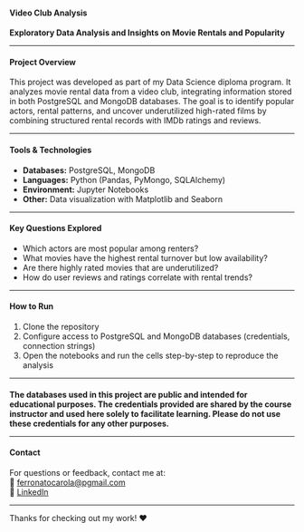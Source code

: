#### Video Club Analysis

**Exploratory Data Analysis and Insights on Movie Rentals and Popularity**

---

#### Project Overview

This project was developed as part of my Data Science diploma program. It analyzes movie rental data from a video club, integrating information stored in both PostgreSQL and MongoDB databases. The goal is to identify popular actors, rental patterns, and uncover underutilized high-rated films by combining structured rental records with IMDb ratings and reviews.

---

#### Tools & Technologies

- **Databases:** PostgreSQL, MongoDB  
- **Languages:** Python (Pandas, PyMongo, SQLAlchemy)  
- **Environment:** Jupyter Notebooks  
- **Other:** Data visualization with Matplotlib and Seaborn

---

#### Key Questions Explored

- Which actors are most popular among renters?  
- What movies have the highest rental turnover but low availability?  
- Are there highly rated movies that are underutilized?  
- How do user reviews and ratings correlate with rental trends?

---

#### How to Run

1. Clone the repository  
2. Configure access to PostgreSQL and MongoDB databases (credentials, connection strings)  
3. Open the notebooks and run the cells step-by-step to reproduce the analysis

---

####
**The databases used in this project are public and intended for educational purposes.
The credentials provided are shared by the course instructor and used here solely to facilitate learning.
Please do not use these credentials for any other purposes.**

---

#### Contact

For questions or feedback, contact me at:  
📧 ferronatocarola@pgmail.com  
💼 [LinkedIn](https://www.linkedin.com/in/carola-ferronato-299141283/)

---

Thanks for checking out my work! ❤️
